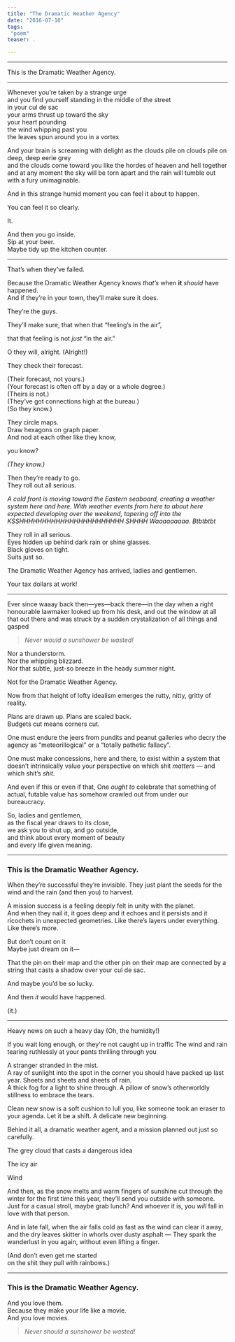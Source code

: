 ```yaml
---
title: "The Dramatic Weather Agency"
date: "2016-07-10"
tags: 
 "poem"
teaser: .

---
```


----

This is the Dramatic Weather Agency.

----
      
Whenever you’re taken by a strange urge  
and you find yourself standing in the middle of the street  
in your cul de sac  
your arms thrust up toward the sky  
your heart pounding  
the wind whipping past you  
the leaves spun around you in a vortex  

And your brain is screaming with delight 
as the clouds pile on clouds pile on deep, deep eerie grey  
and the clouds come toward you
like the hordes of heaven and hell together  
and at any moment the sky will be torn apart 
and the rain will tumble out 
with a fury unimaginable.  

And in this strange humid moment you can feel it about to happen.  

You can feel it so clearly.  

It.  
  
And then you go inside.  
Sip at your beer.  
Maybe tidy up the kitchen counter.

-----

That’s when they’ve failed.

Because the Dramatic Weather Agency knows *that’s* when **it** *should* have happened.  
And if they’re in your town, they’ll make sure it does.  


They’re the guys.  
 
They’ll make sure, that when that 
“feeling’s in the air”,

that that feeling is not *just* 
“in the air.”

O they will, alright. (Alright!)

They check their forecast.  

(Their forecast, not yours.)  
(Your forecast is often off by a day or a whole degree.)  
(Theirs is not.)  
(They’ve got connections high at the bureau.)  
(So they know.)

They circle maps.  
Draw hexagons on graph paper.  
And nod at each other like they know,  

you know?

*(They know.)*

Then they’re ready to go.  
They roll out all serious.

*A cold front is moving toward the Eastern seaboard, creating a weather system here and here. With weather events from here to about here expected developing over the weekend, tapering off into the KSSHHHHHHHHHHHHHHHHHHHHHHH SHHHH Waaaaaaaaa. Btbtbtbt*

They roll in all serious.  
Eyes hidden up behind dark rain or shine glasses.  
Black gloves on tight.  
Suits just so.  

The Dramatic Weather Agency has arrived, ladies and gentlemen.  

Your tax dollars at work!

---------

Ever since waaay back then—yes—back there—in the day
when a right honourable lawmaker looked up from his desk, 
and out the window at all that out there 
and was struck by a sudden crystalization of all things
and gasped

> *Never would a sunshower be wasted!*

Nor a thunderstorm.  
Nor the whipping blizzard.  
Nor that subtle, just-so breeze in the heady summer night.

Not for the Dramatic Weather Agency.

Now from that height of lofty idealism emerges the 
rutty, nitty, gritty of reality.  

Plans are drawn up. 
Plans are scaled back.  
Budgets cut means corners cut. 

One must endure the jeers from pundits and peanut galleries who decry the agency as “meteorillogical” or a “totally pathetic fallacy”. 

One must make concessions, here and there, 
to exist within a system that doesn’t intrinsically value your perspective 
on which shit *matters* — and which shit’s *shit*.

And even if this or even if that, 
One *ought to* celebrate that something of actual, futable value has somehow crawled out from under our bureaucracy.

So, ladies and gentlemen,  
as the fiscal year draws to its close,  
we ask you to shut up, and go outside,  
and think about every moment of beauty  
and every life given meaning.

-------

### This is the Dramatic Weather Agency.

When they’re successful they’re invisible. They just plant the seeds for the wind and the rain (and then you) to harvest.

A mission success is a feeling deeply felt in unity with the planet.  
And when they nail it, it goes deep and it echoes and it persists and it ricochets in unexpected geometries. 
Like there’s layers under everything. 
Like there’s more.

But don’t count on it  
Maybe just dream on it— 

That the pin on their map
and the other pin on their map
are connected by a string
that casts a shadow over your cul de sac.

And maybe you’d be so lucky.  

And then *it* would have happened.

(it.)

------

Heavy news on such a heavy day
 (Oh, the humidity!)

If you wait long enough, or they're not caught up in traffic
The wind and rain tearing ruthlessly at your pants
thrilling through you


A stranger stranded in the mist.  
A ray of sunlight into the spot in the corner you should have packed up last year.
Sheets and sheets and sheets of rain.  
A thick fog for a light to shine through.
A pillow of snow’s otherworldly stillness to embrace the tears.

Clean new snow is a soft cushion to lull you, like someone took an eraser to your agenda. Let it be a shift. A delicate new beginning.

Behind it all, a dramatic weather agent, and a mission planned out just so carefully.

The grey cloud that casts a dangerous idea

The icy air 

Wind

And then, as the snow melts and warm fingers of sunshine cut through the winter for the first time this year, they’ll send you outside with someone. Just for a casual stroll, maybe grab lunch? And whoever it is, you *will* fall in love with that person.

And in late fall, when the air falls cold as fast as the wind can clear it away, and the dry leaves skitter in whorls over dusty asphalt — They spark the wanderlust in you again, without even lifting a finger.

(And don’t even get me started  
on the shit they pull with rainbows.)

------
 
### This is the Dramatic Weather Agency.


And you love them.  
Because they make your life like a movie.  
And you love movies.

> *Never should a sunshower be wasted!*